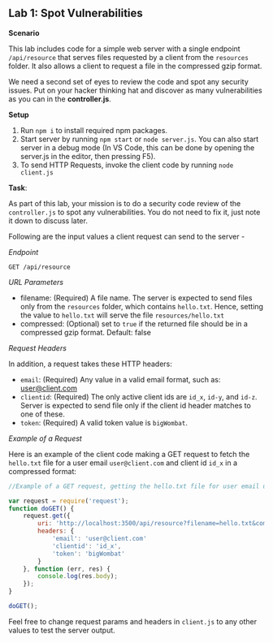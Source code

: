 
## Lab 1: Spot Vulnerabilities


**Scenario**

This lab includes code for a simple web server with a single endpoint `/api/resource` that serves files requested by a client from the `resources` folder. It also allows a client to request a file in the compressed gzip format.

We need a second set of eyes to review the code and spot any security issues. Put on your hacker thinking hat and discover as many vulnerabilities as you can in the **controller.js**.

**Setup**

1. Run `npm i` to install required npm packages.
2. Start server by running `npm start` or `node server.js`. You can also start server in a debug mode (In VS Code, this can be done by opening the server.js in the editor, then pressing F5).
3. To send HTTP Requests, invoke the client code by running `node client.js`


**Task**:

As part of this lab, your mission is to do a security code review of the `controller.js` to spot any vulnerabilities. You do not need to fix it, just note it down to discuss later.

Following are the input values a client request can send to the server -

*Endpoint*

`GET /api/resource`

*URL Parameters*
 * filename: (Required) A file name. The server is expected to send files only from the `resources` folder, which contains `hello.txt`. Hence, setting the value to `hello.txt` will serve the file `resources/hello.txt`
 * compressed: (Optional) set to `true` if the returned file should be in a compressed gzip format. Default: false

*Request Headers*

In addition, a request takes these HTTP headers:
* `email`: (Required) Any value in a valid email format, such as: user@client.com
* `clientid`: (Required) The only active client ids are `id_x`, `id-y`, and `id-z`. Server is expected to send file only if the client id header matches to one of these.
* `token`: (Required) A valid token value is `bigWombat`.

*Example of a Request*

Here is an example of the client code making a GET request to fetch the `hello.txt` file for a user email `user@client.com` and client id `id_x` in a compressed format:


```javascript
//Example of a GET request, getting the hello.txt file for user email user@client.com and client id id_x in a compressed format

var request = require('request');
function doGET() {
    request.get({
        uri: 'http://localhost:3500/api/resource?filename=hello.txt&compressed=true',
        headers: {
            'email': 'user@client.com'
            'clientid': 'id_x',
            'token': 'bigWombat'
        }
    }, function (err, res) {
        console.log(res.body);
    });
}

doGET();
```

Feel free to change request params and headers in `client.js` to any other values to test the server output.